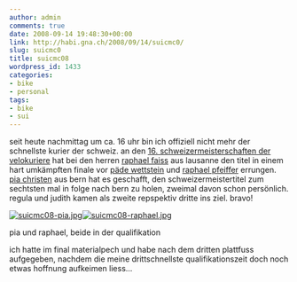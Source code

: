 ```yaml
---
author: admin
comments: true
date: 2008-09-14 19:48:30+00:00
link: http://habi.gna.ch/2008/09/14/suicmc0/
slug: suicmc0
title: suicmc08
wordpress_id: 1433
categories:
- bike
- personal
tags:
- bike
- sui
---
```


seit heute nachmittag um ca. 16 uhr bin ich offiziell nicht mehr der schnellste kurier der schweiz. an den [16. schweizermeisterschaften der velokuriere](http://www.suicmc08.ch/) hat bei den herren [raphael faiss](http://velocite.ch/coursiers/coursiers/raphael/raphael.html) aus lausanne den titel in einem hart umkämpften finale vor [päde wettstein](http://www.pawe.ch/) und [raphael pfeiffer](http://velocite.ch/weblogtoo/?p=658) errungen. [pia christen](http://flickr.com/photos/habi/tags/piachristen) aus bern hat es geschafft, den schweizermeistertitel zum sechtsten mal in folge nach bern zu holen, zweimal davon schon persönlich. regula und judith kamen als zweite repspektiv dritte ins ziel. bravo!


[![suicmc08-pia.jpg](http://habi.gna.ch/wp-content/uploads/2008/09/suicmc08-pia1.jpg)](http://habi.gna.ch/wp-content/uploads/2008/09/suicmc08-pia.jpg)[![suicmc08-raphael.jpg](http://habi.gna.ch/wp-content/uploads/2008/09/suicmc08-raphael1.jpg)](http://habi.gna.ch/wp-content/uploads/2008/09/suicmc08-raphael.jpg)

  



pia und raphael, beide in der qualifikation

  



ich hatte im final materialpech und habe nach dem dritten plattfuss aufgegeben, nachdem die meine drittschnellste qualifikationszeit doch noch etwas hoffnung aufkeimen liess...
